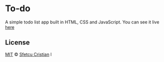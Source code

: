 # To-do
A simple todo list app built in HTML, CSS and JavaScript.
You can see it live [here](http://www.sfetq.ro/todo1)
## License
[MIT](LICENSE.md) © [Sfetcu Cristian](https://www.instagram.com/indianu__jones/)
l